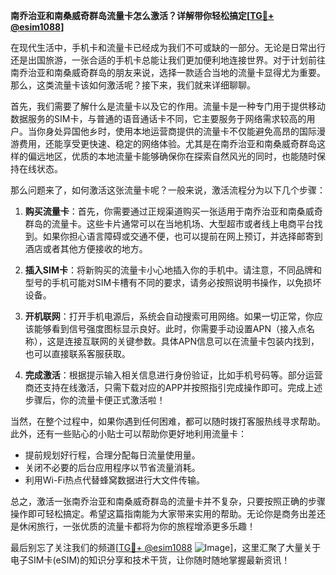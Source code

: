 **南乔治亚和南桑威奇群岛流量卡怎么激活？详解带你轻松搞定[[TG💪+ @esim1088](https://t.me/s/esim1088)]**

在现代生活中，手机卡和流量卡已经成为我们不可或缺的一部分。无论是日常出行还是出国旅游，一张合适的手机卡总能让我们更加便利地连接世界。对于计划前往南乔治亚和南桑威奇群岛的朋友来说，选择一款适合当地的流量卡显得尤为重要。那么，这类流量卡该如何激活呢？接下来，我们就来详细聊聊。

首先，我们需要了解什么是流量卡以及它的作用。流量卡是一种专门用于提供移动数据服务的SIM卡，与普通的语音通话卡不同，它主要服务于网络需求较高的用户。当你身处异国他乡时，使用本地运营商提供的流量卡不仅能避免高昂的国际漫游费用，还能享受更快速、稳定的网络体验。尤其是在南乔治亚和南桑威奇群岛这样的偏远地区，优质的本地流量卡能够确保你在探索自然风光的同时，也能随时保持在线状态。

那么问题来了，如何激活这张流量卡呢？一般来说，激活流程分为以下几个步骤：

1. **购买流量卡**：首先，你需要通过正规渠道购买一张适用于南乔治亚和南桑威奇群岛的流量卡。这些卡片通常可以在当地机场、大型超市或者线上电商平台找到。如果你担心语言障碍或交通不便，也可以提前在网上预订，并选择邮寄到酒店或者其他方便接收的地方。

2. **插入SIM卡**：将新购买的流量卡小心地插入你的手机中。请注意，不同品牌和型号的手机可能对SIM卡槽有不同的要求，请务必按照说明书操作，以免损坏设备。

3. **开机联网**：打开手机电源后，系统会自动搜索可用网络。如果一切正常，你应该能够看到信号强度图标显示良好。此时，你需要手动设置APN（接入点名称），这是连接互联网的关键参数。具体APN信息可以在流量卡包装内找到，也可以直接联系客服获取。

4. **完成激活**：根据提示输入相关信息进行身份验证，比如手机号码等。部分运营商还支持在线激活，只需下载对应的APP并按照指引完成操作即可。完成上述步骤后，你的流量卡便正式激活啦！

当然，在整个过程中，如果你遇到任何困难，都可以随时拨打客服热线寻求帮助。此外，还有一些贴心的小贴士可以帮助你更好地利用流量卡：

- 提前规划好行程，合理分配每日流量使用量。
- 关闭不必要的后台应用程序以节省流量消耗。
- 利用Wi-Fi热点代替蜂窝数据进行大文件传输。

总之，激活一张南乔治亚和南桑威奇群岛的流量卡并不复杂，只要按照正确的步骤操作即可轻松搞定。希望这篇指南能为大家带来实用的帮助。无论你是商务出差还是休闲旅行，一张优质的流量卡都将为你的旅程增添更多乐趣！

最后别忘了关注我们的频道[[TG💪+ @esim1088](https://t.me/s/esim1088) ![Image](https://i.postimg.cc/4NQfJmqS/Snipaste-2025-05-13-00-14-12.png)]，这里汇聚了大量关于电子SIM卡(eSIM)的知识分享和技术干货，让你随时随地掌握最新资讯！
